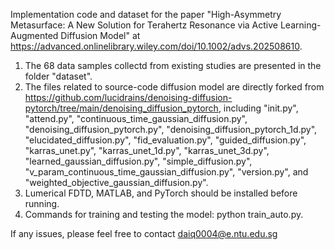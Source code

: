 Implementation code and dataset for the paper "High-Asymmetry Metasurface: A New Solution for Terahertz Resonance via Active Learning-Augmented Diffusion Model" at https://advanced.onlinelibrary.wiley.com/doi/10.1002/advs.202508610.

1. The 68 data samples collectd from existing studies are presented in the folder "dataset".
2. The files related to source-code diffusion model are directly forked from https://github.com/lucidrains/denoising-diffusion-pytorch/tree/main/denoising_diffusion_pytorch, including "init.py", "attend.py", "continuous_time_gaussian_diffusion.py", "denoising_diffusion_pytorch.py", "denoising_diffusion_pytorch_1d.py", "elucidated_diffusion.py", "fid_evaluation.py", "guided_diffusion.py", "karras_unet.py", "karras_unet_1d.py", "karras_unet_3d.py", "learned_gaussian_diffusion.py", "simple_diffusion.py", "v_param_continuous_time_gaussian_diffusion.py", "version.py", and "weighted_objective_gaussian_diffusion.py". 
3. Lumerical FDTD, MATLAB, and PyTorch should be installed before running.
4. Commands for training and testing the model: python train_auto.py.

If any issues, please feel free to contact daiq0004@e.ntu.edu.sg
